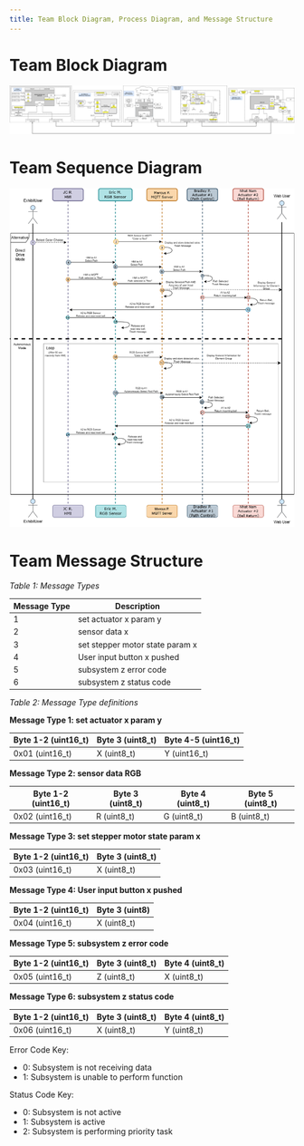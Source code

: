 ```yaml
---
title: Team Block Diagram, Process Diagram, and Message Structure
---
```


# **Team Block Diagram**
![](static/Images/Team201-TeamBlockDiagramB.drawio.png)

# **Team Sequence Diagram**
![](static/Images/Team201-UMLSequenceDiagram.drawio.png)

# **Team Message Structure**

*Table 1: Message Types*

| Message Type | Description                     |
| ------------ | ------------------------------- |
| 1            | set actuator x param y          |
| 2            | sensor data x                   |
| 3            | set stepper motor state param x |
| 4            | User input button x pushed      |
| 5            | subsystem z error code          |
| 6            | subsystem z status code         |

*Table 2: Message Type definitions*

**Message Type 1: set actuator x param y**

| Byte 1-2 (uint16_t) | Byte 3 (uint8_t) | Byte 4-5 (uint16_t) |
| ------------------- | ---------------- | ------------------- |
| 0x01 (uint16_t)     | X (uint8_t)      | Y (uint16_t)        |

**Message Type 2: sensor data RGB**

| Byte 1-2 (uint16_t) | Byte 3 (uint8_t) | Byte 4 (uint8_t) | Byte 5 (uint8_t) |
| ------------------- | ---------------- | ---------------- | ---------------- |
| 0x02 (uint16_t)     | R (uint8_t)      | G (uint8_t)      | B (uint8_t)      |

**Message Type 3: set stepper motor state param x**

| Byte 1-2 (uint16_t) | Byte 3 (uint8_t) |
| ------------------- | ---------------- |
| 0x03 (uint16_t)     | X (uint8_t)      |

**Message Type 4: User input button x pushed**

| Byte 1-2 (uint16_t) | Byte 3 (uint8) |
| ------------------- | -------------- |
| 0x04 (uint16_t)     | X (uint8_t)    |

**Message Type 5: subsystem z error code**

| Byte 1-2 (uint16_t) | Byte 3 (uint8_t) | Byte 4 (uint8_t) |
| ------------------- | ---------------- | ---------------- |
| 0x05 (uint16_t)     | Z (uint8_t)      | X (uint8_t)      |

**Message Type 6: subsystem z status code**

| Byte 1-2 (uint16_t) | Byte 3 (uint8_t) | Byte 4 (uint8_t) |
| ------------------- | ---------------- | ---------------- |
| 0x06 (uint16_t)     | X (uint8_t)      | Y (uint8_t)      |

Error Code Key:

* 0: Subsystem is not receiving data
* 1: Subsystem is unable to perform function

Status Code Key:

* 0: Subsystem is not active
* 1: Subsystem is active
* 2: Subsystem is performing priority task
